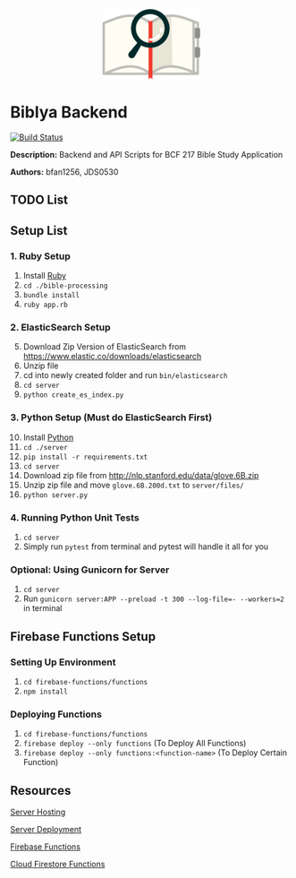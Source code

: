 <div style="display: block; text-align:center" align="center"><img width="175px" alt="Biblya Logo" src="./color-logo.svg" /></div>

# Biblya Backend

[![Build Status](https://travis-ci.org/bfan1256/bible-study-application-backend.svg?branch=master)](https://travis-ci.org/bfan1256/bible-study-application-backend)

<b>Description:</b> Backend and API Scripts for BCF 217 Bible Study Application

<b>Authors:</b> bfan1256, JDS0530

## TODO List

## Setup List

### 1. Ruby Setup

1. Install [Ruby](https://www.ruby-lang.org/en/downloads/)
2. `cd ./bible-processing`
3. `bundle install`
4. `ruby app.rb`

### 2. ElasticSearch Setup

5. Download Zip Version of ElasticSearch from https://www.elastic.co/downloads/elasticsearch
6. Unzip file
7. cd into newly created folder and run `bin/elasticsearch`
8. `cd server`
9. `python create_es_index.py`

### 3. Python Setup (Must do ElasticSearch First)

10. Install [Python](https://www.anaconda.com/download/)
11. `cd ./server`
12. `pip install -r requirements.txt`
13. `cd server`
14. Download zip file from http://nlp.stanford.edu/data/glove.6B.zip
15. Unzip zip file and move `glove.6B.200d.txt` to `server/files/`
16. `python server.py`

### 4. Running Python Unit Tests

1. `cd server`
2. Simply run `pytest` from terminal and pytest will handle it all for you

### Optional: Using Gunicorn for Server

1. `cd server`
2. Run `gunicorn server:APP --preload -t 300 --log-file=- --workers=2` in terminal


## Firebase Functions Setup

### Setting Up Environment

1. `cd firebase-functions/functions`
2. `npm install`

### Deploying Functions

1. `cd firebase-functions/functions`
2. `firebase deploy --only functions` (To Deploy All Functions)
3. `firebase deploy --only functions:<function-name>` (To Deploy Certain Function)

## Resources

[Server Hosting](https://www.vultr.com/)

[Server Deployment](https://github.com/githubsaturn/captainduckduck)

[Firebase Functions](https://firebase.google.com/docs/functions/)

[Cloud Firestore Functions](https://firebase.google.com/docs/functions/firestore-events)